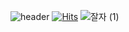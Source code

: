 ![header](https://capsule-render.vercel.app/api?type=waving&color=timeGradient&text=Welcome%20to%20Jiho's%20GitHub%20👋&animation=twinkling&fontSize=35&fontAlignY=40&fontAlign=70&height=250)
[![Hits](https://hits.seeyoufarm.com/api/count/incr/badge.svg?url=https%3A%2F%2Fgithub.com%2FShingunhoon&count_bg=%2379C83D&title_bg=%23555555&icon=&icon_color=%2351D02E&title=hits&edge_flat=false)](https://hits.seeyoufarm.com)
![잘자 (1)](https://github.com/Shingunhoon/shin/assets/106463244/869a7255-e6d2-49d1-bf19-c9bcd1c3a5ce)

